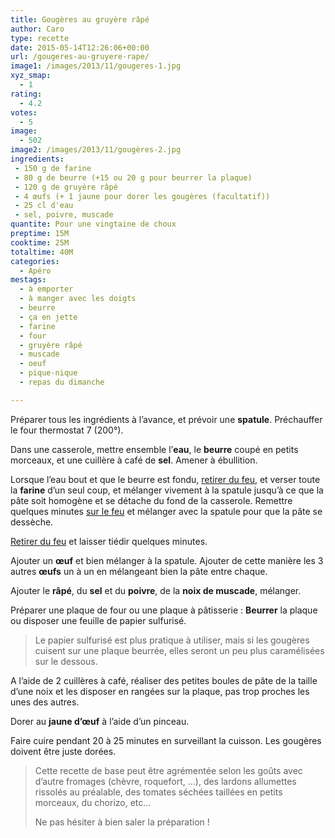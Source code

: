 ```yaml
---
title: Gougères au gruyère râpé
author: Caro
type: recette
date: 2015-05-14T12:26:06+00:00
url: /gougeres-au-gruyere-rape/
image1: /images/2013/11/gougeres-1.jpg
xyz_smap:
  - 1
rating:
  - 4.2
votes:
  - 5
image:
  - 502
image2: /images/2013/11/gougères-2.jpg
ingredients:
 - 150 g de farine
 - 80 g de beurre (+15 ou 20 g pour beurrer la plaque)
 - 120 g de gruyère râpé
 - 4 œufs (+ 1 jaune pour dorer les gougères (facultatif))
 - 25 cl d'eau
 - sel, poivre, muscade
quantite: Pour une vingtaine de choux
preptime: 15M
cooktime: 25M
totaltime: 40M
categories:
  - Apéro
mestags:
  - à emporter
  - à manger avec les doigts
  - beurre
  - ça en jette
  - farine
  - four
  - gruyère râpé
  - muscade
  - oeuf
  - pique-nique
  - repas du dimanche

---
```

Préparer tous les ingrédients à l&rsquo;avance, et prévoir une **spatule**. Préchauffer le four thermostat 7 (200°).

Dans une casserole, mettre ensemble l&rsquo;**eau**, le **beurre** coupé en petits morceaux, et une cuillère à café de **sel**. Amener à ébullition.

Lorsque l&rsquo;eau bout et que le beurre est fondu, <span style="text-decoration: underline;">retirer du feu</span>, et verser toute la **farine** d&rsquo;un seul coup, et mélanger vivement à la spatule jusqu&rsquo;à ce que la pâte soit homogène et se détache du fond de la casserole. Remettre quelques minutes <span style="text-decoration: underline;">sur le feu</span> et mélanger avec la spatule pour que la pâte se dessèche.

<span style="text-decoration: underline;">Retirer du feu</span> et laisser tiédir quelques minutes.

Ajouter un **œuf** et bien mélanger à la spatule. Ajouter de cette manière les 3 autres **œufs** un à un en mélangeant bien la pâte entre chaque.

Ajouter le **râpé**, du **sel** et du **poivre**, de la **noix de muscade**, mélanger.

Préparer une plaque de four ou une plaque à pâtisserie : **Beurrer** la plaque ou disposer une feuille de papier sulfurisé.

> Le papier sulfurisé est plus pratique à utiliser, mais si les gougères cuisent sur une plaque beurrée, elles seront un peu plus caramélisées sur le dessous.

A l&rsquo;aide de 2 cuillères à café, réaliser des petites boules de pâte de la taille d&rsquo;une noix et les disposer en rangées sur la plaque, pas trop proches les unes des autres.

Dorer au **jaune d’œuf** à l&rsquo;aide d&rsquo;un pinceau.

Faire cuire pendant 20 à 25 minutes en surveillant la cuisson. Les gougères doivent être juste dorées.

> Cette recette de base peut être agrémentée selon les goûts avec d&rsquo;autre fromages (chèvre, roquefort, &#8230;), des lardons allumettes rissolés au préalable, des tomates séchées taillées en petits morceaux, du chorizo, etc&#8230;
>
> Ne pas hésiter à bien saler la préparation !

&nbsp;
